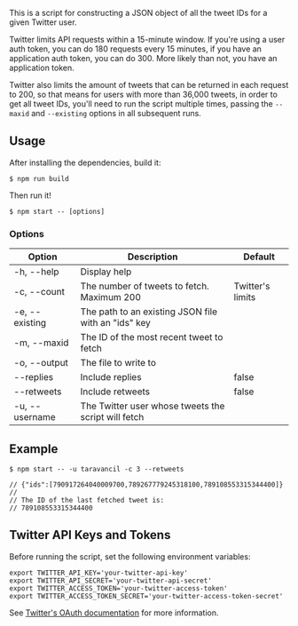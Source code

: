 This is a script for constructing a JSON object of all the tweet IDs
for a given Twitter user.

Twitter limits API requests within a 15-minute window. If you're using
a user auth token, you can do 180 requests every 15 minutes, if you have
an application auth token, you can do 300. More likely than not, you
have an application token.

Twitter also limits the amount of tweets that can be returned in each
request to 200, so that means for users with more than 36,000 tweets,
in order to get all tweet IDs, you'll need to run the script multiple
times, passing the `--maxid` and `--existing` options in all subsequent
runs.

## Usage

After installing the dependencies, build it:

```
$ npm run build
```

Then run it!

```
$ npm start -- [options]
```

### Options

| Option | Description | Default |
| --- | --- | --- |
| -h, --help | Display help | |
| -c, --count | The number of tweets to fetch. Maximum 200 | Twitter's limits |
| -e, --existing | The path to an existing JSON file with an "ids" key | |
| -m, --maxid | The ID of the most recent tweet to fetch | |
| -o, --output | The file to write to | |
| --replies | Include replies | false |
| --retweets | Include retweets | false |
| -u, --username | The Twitter user whose tweets the script will fetch ||


## Example

```
$ npm start -- -u taravancil -c 3 --retweets

// {"ids":[790917264040009700,789267779245318100,789108553315344400]}
//
// The ID of the last fetched tweet is:
// 789108553315344400
```

## Twitter API Keys and Tokens

Before running the script, set the following environment variables:

```
export TWITTER_API_KEY='your-twitter-api-key'
export TWITTER_API_SECRET='your-twitter-api-secret'
export TWITTER_ACCESS_TOKEN='your-twitter-access-token'
export TWITTER_ACCESS_TOKEN_SECRET='your-twitter-access-token-secret'
```

See [Twitter's OAuth
documentation](https://dev.twitter.com/oauth/overview) for more information.